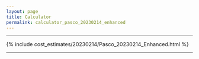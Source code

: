 ```yaml
---
layout: page
title: Calculator
permalink: calculator_pasco_20230214_enhanced
---
```


___

{% include cost_estimates/20230214/Pasco_20230214_Enhanced.html %}

___


